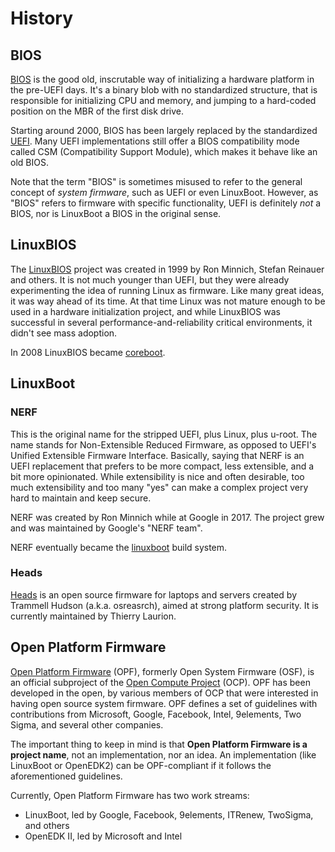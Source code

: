 # History

## BIOS

[BIOS](https://en.wikipedia.org/wiki/BIOS) is the good old, inscrutable way of
initializing a hardware platform in the pre-UEFI days. It's a binary blob with
no standardized structure, that is responsible for initializing CPU and memory,
and jumping to a hard-coded position on the MBR of the first disk drive.

Starting around 2000, BIOS has been largely replaced by the standardized
[UEFI](https://en.wikipedia.org/wiki/UEFI).
Many UEFI implementations still offer a BIOS compatibility mode called CSM
(Compatibility Support Module), which makes it behave like an old BIOS.

Note that the term "BIOS" is sometimes misused to refer to the general concept
of _system firmware_, such as UEFI or even LinuxBoot. However, as "BIOS" refers
to firmware with specific functionality, UEFI is definitely _not_ a BIOS, nor is
LinuxBoot a BIOS in the original sense.

## LinuxBIOS

The [LinuxBIOS](
https://web.archive.org/web/20070430170020/http://www.linuxbios.org/Welcome_to_LinuxBIOS)
project was created in 1999 by Ron Minnich, Stefan Reinauer and others. It is
not much younger than UEFI, but they were already experimenting the idea of
running Linux as firmware. Like many great ideas, it was way ahead of its time.
At that time Linux was not mature enough to be used in a hardware initialization
project, and while LinuxBIOS was successful in several
performance-and-reliability critical environments, it didn't see mass adoption.

In 2008 LinuxBIOS became [coreboot](https://www.coreboot.org/).

## LinuxBoot

### NERF

This is the original name for the stripped UEFI, plus Linux, plus u-root. The
name stands for Non-Extensible Reduced Firmware, as opposed to UEFI's Unified
Extensible Firmware Interface. Basically, saying that NERF is an UEFI
replacement that prefers to be more compact, less extensible, and a bit more
opinionated. While extensibility is nice and often desirable, too much
extensibility and too many "yes" can make a complex project very hard to
maintain and keep secure.

NERF was created by Ron Minnich while at Google in 2017. The project grew and
was maintained by Google's "NERF team".

NERF eventually became the [linuxboot](https://github.com/linuxboot/linuxboot/)
build system.

### Heads

[Heads](https://github.com/linuxboot/heads) is an open source firmware for
laptops and servers created by  Trammell Hudson (a.k.a. osreasrch), aimed at
strong platform security. It is currently maintained by Thierry Laurion.

## Open Platform Firmware

[Open Platform
Firmware](https://www.opencompute.org/projects/open-system-firmware) (OPF),
formerly Open System Firmware (OSF), is an official subproject of the [Open
Compute Project](https://www.opencompute.org) (OCP). OPF has been developed in
the open, by various members of OCP that were interested in having open source
system firmware. OPF defines a set of guidelines with contributions from
Microsoft, Google, Facebook, Intel, 9elements, Two Sigma, and several other
companies.

The important thing to keep in mind is that **Open Platform Firmware is a project
name**, not an implementation, nor an idea. An implementation (like LinuxBoot
or OpenEDK2) can be OPF-compliant if it follows the aforementioned guidelines.

Currently, Open Platform Firmware has two work streams:

* LinuxBoot, led by Google, Facebook, 9elements, ITRenew, TwoSigma, and others
* OpenEDK II, led by Microsoft and Intel
